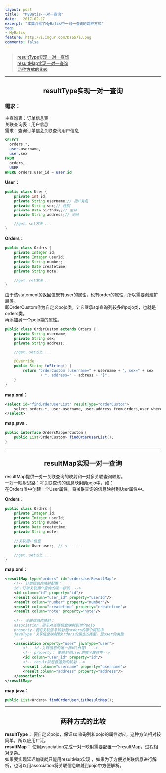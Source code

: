 ```yaml
---
layout: post
title:  "MyBatis-一对一查询"
date:   2017-02-27
excerpt: "本篇介绍了MyBatis中一对一查询的两种方式"
tag: 
- MyBatis
feature: http://i.imgur.com/Ds6S7lJ.png
comments: false
---  
```


><a href="#1">resultType实现一对一查询</a>  
><a href="#2">resultMap实现一对一查询</a>   
><a href="#3">两种方式的比较</a>    

***

<a name="1"></a>

## <center>resultType实现一对一查询</center>  

### 需求：

主查询表：订单信息表  
关联查询表：用户信息  
需求：查询订单信息关联查询用户信息  

```sql
SELECT 
  orders.*,
  user.username,
  user.sex 
FROM
  orders,
  USER 
WHERE orders.user_id = user.id
```

**User：**

```java
public class User {
	private int id;
	private String username;// 用户姓名
	private String sex;// 性别
	private Date birthday;// 生日
	private String address;// 地址

	//get、set方法 ...
}
```


**Orders：**

```java
public class Orders {
    private Integer id;
    private Integer userId;
    private String number;
    private Date createtime;
    private String note;  
   
    //get、set方法 ...
}
```



由于该statement的返回值既有user的属性，也有order的属性，所以需要创建扩展类。  
即OrderCustom作为自定义pojo类，让它继承sql查询列较多的pojo类，也就是orders类。  
再添加另一个pojo类的属性。

```java
public class OrderCustom extends Orders {
	private String username;
	private String sex;
	private String address;
	
	//get、set方法 ...
	
	@Override
	public String toString() {
		return "OrderCustom [username=" + username + ", sex=" + sex
				+ ", address=" + address + "]";
	}
}
```


**map.xml：**

```xml
<select id="findOrderUserList" resultType="orderCustom">
	select orders.*, user.username, user.address from orders,user where orders.user_id = user.id
</select>
```


**map.java：**

```java
public interface OrdersMapperCustom {
	public List<OrderCustom> findOrderUserList();
}
```


***

<a name="2"></a>

## <center>resultMap实现一对一查询</center>  

resultMap提供一对一关联查询的映射和一对多关联查询映射。  
一对一映射思路：将关联查询的信息映射到pojo中，如：  
在Orders类中创建一个User属性，将关联查询的信息映射到User属性中。

**Orders：**

```java
public class Orders {
    private Integer id;
    private Integer userId;
    private String number;
    private Date createtime;
    private String note;  
   
    //关联用户信息
    private User user;  // <------
   
    //get、set方法 ...
}
```


**map.xml：**


```xml
<resultMap type="orders" id="ordersUserResultMap">
	<!-- 订单信息的映射配置： 
	id：订单关联用户查询的唯一标识  -->
	<id column="id" property="id"/>
	<result column="user_id" property="userId"/>
	<result column="number" property="number"/>
	<result column="createtime" property="createtime"/>
	<result column="note" property="note"/>
	
	<!-- 关联信息的映射：
	association：用于对关联信息映射到单个pojo
	property：要将关联信息映射到orders的哪个属性中
	javaType：关联信息映射到orders的属性的类型，是user的类型
	 -->
	<association property="user" javaType="user">
		<!-- id：关联信息的唯一标识(外键)  -->
		<!-- property： 要映射到user的哪个属性中-->
		<id column="user_id" property="id"/>
		<!-- result就是普通列的映射 -->
		<result column="username" property="username"/>
		<result column="address" property="address"/>
	</association>
</resultMap>
```


**map.java：**

```java
public List<Orders> findOrderUserListResultMap();
```

***

<a name="2"></a>

## <center>两种方式的比较</center>  

**resultType：** 要自定义pojo，保证sql查询列和pojo的属性对应，这种方法相对较简单，所以应用广泛。  
**resultMap：** 使用association完成一对一映射需要配置一个resultMap，过程相对复杂。  
如果要实现延迟加载就只能用resultMap实现 ，如果为了方便对关联信息进行解析，也可以用association将关联信息映射到pojo中方便解析。


